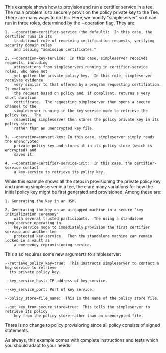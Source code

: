 This example shows how to provision and run a certifier service in a tee.  The main problem is
to securely provision the policy private key to the Tee.  There are many ways to do this.  Here,
we modify "simpleserver" so it can run in three roles, determined by the --operation flag.  They
are:

    1. --operation=certifier-service (the default):  In this case, the certifier runs in its
        traditional role of receiving certification requests, verifying security domain rules
        and issuing "admission certificates."

    2. --operation=key-service:  In this case, simpleserver receives requests, including 
        attestations from simpleservers running in certifier-service roles, who have not
        yet gotten the private policy key.  In this role, simpleserver receives evidence
        very similar to that offered by a program requesting certifiation.  It evaluates
        the request based on policy and, if compliant, returns a very short duration
        certificate.  The requesting simpleserver then opens a secure channel to the
        simpleserver running in the key-service mode to retrieve the policy key.  The
        reauesting simpleserver then stores the policy private key in its policy store
        rather than an unencrypted key file.

    3. --operation=convert-key: In this case, simpleserver simply reads the unencrypted
        private policy key and stores it in its policy store (which is encrypted) and
        saves it.

    4. --operation=certifier-service-init:  In this case, the certifier-service contact
        a key-service to retrieve its policy key.

While this example shows all the steps in provisioning the private policy key and running
simpleserver in a tee, there are many variations for how the initial policy key might be
first generated and provisioned. Among these are:

    1. Generating the key in an HSM.

    2. Generating the key on an airgapped machine in a secure "key initialization ceremony"
        with several trusted participants.  The using a standalone simpleserver operating in
        key-service mode to immediately provision the first certifier service and another tee
        protected key-service.  Then the standalone machine can remain locked in a vault as
        a emergency reprovisioning service.

This also requires some new arguments to simpleserver:

    --retrieve_policy_key=true:  This instructs simpleserver to contact a key-service to retrieve
      its private policy key.

    --key_service_host: IP address of key service.

    --key_service_port: Port of key service.

    --policy_store=file_name:  This is the name of the policy store file.

    --get_key_from_secure_store=true:  This tells the simpleserver to retrieve its policy
        key from the policy store rather than an unencrypted file.

There is no change to policy provisioning since all policy consists of signed statements.

As always, this example comes with complete instructions and tests which you should adapt to your
needs.
